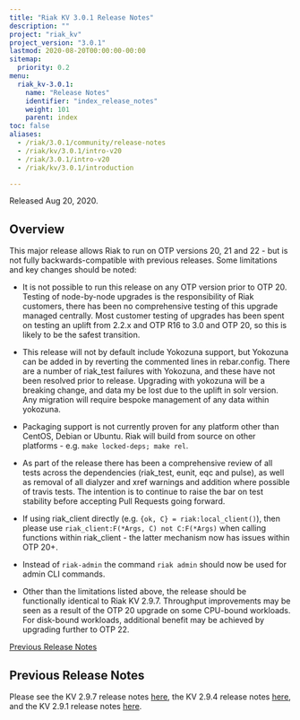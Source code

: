 ```yaml
---
title: "Riak KV 3.0.1 Release Notes"
description: ""
project: "riak_kv"
project_version: "3.0.1"
lastmod: 2020-08-20T00:00:00-00:00
sitemap:
  priority: 0.2
menu:
  riak_kv-3.0.1:
    name: "Release Notes"
    identifier: "index_release_notes"
    weight: 101
    parent: index
toc: false
aliases:
  - /riak/3.0.1/community/release-notes
  - /riak/kv/3.0.1/intro-v20
  - /riak/3.0.1/intro-v20
  - /riak/kv/3.0.1/introduction

---
```


Released Aug 20, 2020.

## Overview

This major release allows Riak to run on OTP versions 20, 21 and 22 - but is not fully backwards-compatible with previous releases. Some limitations and key changes should be noted:

- It is not possible to run this release on any OTP version prior to OTP 20. Testing of node-by-node upgrades is the responsibility of Riak customers, there has been no comprehensive testing of this upgrade managed centrally. Most customer testing of upgrades has been spent on testing an uplift from 2.2.x and OTP R16 to 3.0 and OTP 20, so this is likely to be the safest transition.

- This release will not by default include Yokozuna support, but Yokozuna can be added in by reverting the commented lines in rebar.config. There are a number of riak_test failures with Yokozuna, and these have not been resolved prior to release. Upgrading with yokozuna will be a breaking change, and data my be lost due to the uplift in solr version. Any migration will require bespoke management of any data within yokozuna.

- Packaging support is not currently proven for any platform other than CentOS, Debian or Ubuntu. Riak will build from source on other platforms - e.g. `make locked-deps; make rel`.

- As part of the release there has been a comprehensive review of all tests across the dependencies (riak_test, eunit, eqc and pulse), as well as removal of all dialyzer and xref warnings and addition where possible of travis tests. The intention is to continue to raise the bar on test stability before accepting Pull Requests going forward.

- If using riak_client directly (e.g. `{ok, C} = riak:local_client()`), then please use `riak_client:F(*Args, C) not C:F(*Args)` when calling functions within riak_client - the latter mechanism now has issues within OTP 20+.

- Instead of `riak-admin` the command `riak admin` should now be used for admin CLI commands.

- Other than the limitations listed above, the release should be functionally identical to Riak KV 2.9.7. Throughput improvements may be seen as a result of the OTP 20 upgrade on some CPU-bound workloads. For disk-bound workloads, additional benefit may be achieved by upgrading further to OTP 22.

[Previous Release Notes](#previous-release-notes)

## Previous Release Notes

Please see the KV 2.9.7 release notes [here]({{<baseurl>}}riak/kv/2.9.7/release-notes/), the KV 2.9.4 release notes [here]({{<baseurl>}}riak/kv/2.9.4/release-notes/), and the KV 2.9.1 release notes [here]({{<baseurl>}}riak/kv/2.9.1/release-notes/).

